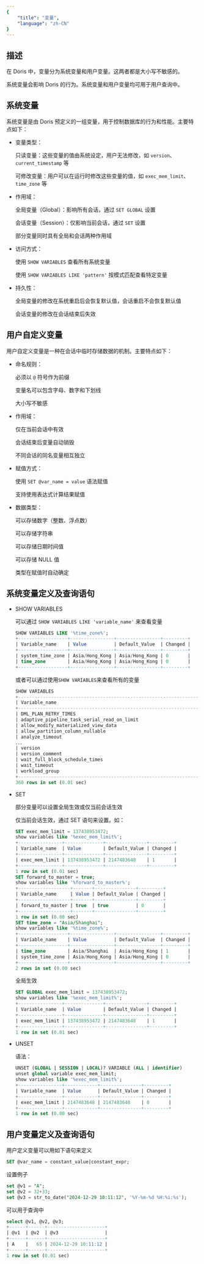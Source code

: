 ```yaml
---
{
    "title": "变量",
    "language": "zh-CN"
}
---
```


<!-- 
Licensed to the Apache Software Foundation (ASF) under one
or more contributor license agreements.  See the NOTICE file
distributed with this work for additional information
regarding copyright ownership.  The ASF licenses this file
to you under the Apache License, Version 2.0 (the
"License"); you may not use this file except in compliance
with the License.  You may obtain a copy of the License at

  http://www.apache.org/licenses/LICENSE-2.0

Unless required by applicable law or agreed to in writing,
software distributed under the License is distributed on an
"AS IS" BASIS, WITHOUT WARRANTIES OR CONDITIONS OF ANY
KIND, either express or implied.  See the License for the
specific language governing permissions and limitations
under the License.
-->

## 描述

在 Doris 中，变量分为系统变量和用户变量。这两者都是大小写不敏感的。

系统变量会影响 Doris 的行为。系统变量和用户变量均可用于用户查询中。

## 系统变量

系统变量是由 Doris 预定义的一组变量，用于控制数据库的行为和性能。主要特点如下：

- 变量类型：

    只读变量：这些变量的值由系统设定，用户无法修改，如 `version`、`current_timestamp` 等

    可修改变量：用户可以在运行时修改这些变量的值，如 `exec_mem_limit`、`time_zone` 等

- 作用域：

    全局变量（Global）：影响所有会话，通过 `SET GLOBAL` 设置

    会话变量（Session）：仅影响当前会话，通过 `SET` 设置

    部分变量同时具有全局和会话两种作用域

- 访问方式：

    使用 `SHOW VARIABLES` 查看所有系统变量

    使用 `SHOW VARIABLES LIKE 'pattern'` 按模式匹配查看特定变量

- 持久性：

    全局变量的修改在系统重启后会恢复默认值，会话重启不会恢复默认值

    会话变量的修改在会话结束后失效

## 用户自定义变量

用户自定义变量是一种在会话中临时存储数据的机制。主要特点如下：

- 命名规则：

    必须以 `@` 符号作为前缀

    变量名可以包含字母、数字和下划线

    大小写不敏感

- 作用域：

    仅在当前会话中有效

    会话结束后变量自动销毁

    不同会话的同名变量相互独立

- 赋值方式：

    使用 `SET @var_name = value` 语法赋值

    支持使用表达式计算结果赋值

- 数据类型：

    可以存储数字（整数、浮点数）

    可以存储字符串

    可以存储日期时间值

    可以存储 NULL 值

    类型在赋值时自动确定

## 系统变量定义及查询语句

- SHOW VARIABLES

    可以通过 `SHOW VARIABLES LIKE 'variable_name'` 来查看变量

    ```sql
    SHOW VARIABLES LIKE '%time_zone%';
    +------------------+----------------+----------------+---------+
    | Variable_name    | Value          | Default_Value  | Changed |
    +------------------+----------------+----------------+---------+
    | system_time_zone | Asia/Hong_Kong | Asia/Hong_Kong | 0       |
    | time_zone        | Asia/Hong_Kong | Asia/Hong_Kong | 0       |
    +------------------+----------------+----------------+---------+
    ```

    或者可以通过使用`SHOW VARIABLES`来查看所有的变量

    ```sql
    SHOW VARIABLES
    +------------------------------------------------------------------+---------------------------------------+---------------------------------------+---------+
    | Variable_name                                                    | Value                                 | Default_Value                         | Changed |
    +------------------------------------------------------------------+---------------------------------------+---------------------------------------+---------+
    | DML_PLAN_RETRY_TIMES                                             | 3                                     | 3                                     | 0       |
    | adaptive_pipeline_task_serial_read_on_limit                      | 10000                                 | 10000                                 | 0       |
    | allow_modify_materialized_view_data                              | false                                 | false                                 | 0       |
    | allow_partition_column_nullable                                  | true                                  | true                                  | 0       |
    | analyze_timeout                                                  | 43200                                 | 43200                                 | 0       |
    ．．．
    | version                                                          | 5.7.99                                | 5.7.99                                | 0       |
    | version_comment                                                  | Doris version doris-0.0.0--de61c58223 | Doris version doris-0.0.0--de61c58223 | 0       |
    | wait_full_block_schedule_times                                   | 2                                     | 2                                     | 0       |
    | wait_timeout                                                     | 28800                                 | 28800                                 | 0       |
    | workload_group                                                   |                                       |                                       | 0       |
    +------------------------------------------------------------------+---------------------------------------+---------------------------------------+---------+
    360 rows in set (0.01 sec)
    ```

- SET

    部分变量可以设置全局生效或仅当前会话生效

    仅当前会话生效，通过 SET 语句来设置。如：

    ```sql
    SET exec_mem_limit = 137438953472;
    show variables like '%exec_mem_limit%';
    +----------------+--------------+---------------+---------+
    | Variable_name  | Value        | Default_Value | Changed |
    +----------------+--------------+---------------+---------+
    | exec_mem_limit | 137438953472 | 2147483648    | 1       |
    +----------------+--------------+---------------+---------+
    1 row in set (0.01 sec)
    SET forward_to_master = true;
    show variables like '%forward_to_master%';
    +-------------------+-------+---------------+---------+
    | Variable_name     | Value | Default_Value | Changed |
    +-------------------+-------+---------------+---------+
    | forward_to_master | true  | true          | 0       |
    +-------------------+-------+---------------+---------+
    1 row in set (0.00 sec)
    SET time_zone = "Asia/Shanghai";
    show variables like '%time_zone%';
    +------------------+----------------+----------------+---------+
    | Variable_name    | Value          | Default_Value  | Changed |
    +------------------+----------------+----------------+---------+
    | time_zone        | Asia/Shanghai  | Asia/Hong_Kong | 1       |
    | system_time_zone | Asia/Hong_Kong | Asia/Hong_Kong | 0       |
    +------------------+----------------+----------------+---------+
    2 rows in set (0.00 sec)
    ```

    全局生效

    ```sql
    SET GLOBAL exec_mem_limit = 137438953472;
    show variables like '%exec_mem_limit%';
    +----------------+--------------+---------------+---------+
    | Variable_name  | Value        | Default_Value | Changed |
    +----------------+--------------+---------------+---------+
    | exec_mem_limit | 137438953472 | 2147483648    | 1       |
    +----------------+--------------+---------------+---------+
    1 row in set (0.01 sec)
    ```

- UNSET

    语法：

    ```sql
    UNSET (GLOBAL | SESSION | LOCAL)? VARIABLE (ALL | identifier)
    unset global variable exec_mem_limit;
    show variables like '%exec_mem_limit%';
    +----------------+------------+---------------+---------+
    | Variable_name  | Value      | Default_Value | Changed |
    +----------------+------------+---------------+---------+
    | exec_mem_limit | 2147483648 | 2147483648    | 0       |
    +----------------+------------+---------------+---------+
    1 row in set (0.00 sec)
    ```

## 用户变量定义及查询语句

用户定义变量可以用如下语句来定义

```sql
SET @var_name = constant_value|constant_expr;
```

设置例子

```sql
set @v1 = "A";
set @v2 = 32+33;
set @v3 = str_to_date("2024-12-29 10:11:12", '%Y-%m-%d %H:%i:%s');
```

可以用于查询中

```sql
select @v1, @v2, @v3;
+------+------+---------------------+
| @v1  | @v2  | @v3                 |
+------+------+---------------------+
| A    |   65 | 2024-12-29 10:11:12 |
+------+------+---------------------+
1 row in set (0.01 sec)
```